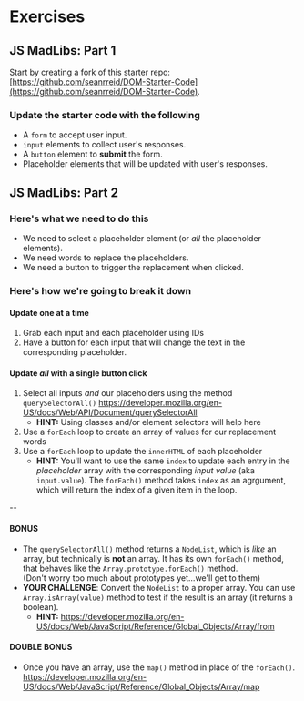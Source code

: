 # Exercises

## JS MadLibs: Part 1

Start by creating a fork of this starter repo: [https://github.com/seanrreid/DOM-Starter-Code](https://github.com/seanrreid/DOM-Starter-Code).

### Update the starter code with the following

* A `form` to accept user input.
* `input` elements to collect user's responses.
* A `button` element to __submit__ the form.
* Placeholder elements that will be updated with user's responses.

## JS MadLibs: Part 2

### Here's what we need to do this

* We need to select a placeholder element (or _all_ the placeholder elements).
* We need words to replace the placeholders.
* We need a button to trigger the replacement when clicked.

### Here's how we're going to break it down

#### Update one at a time

1. Grab each input and each placeholder using IDs
1. Have a button for each input that will change the text in the corresponding placeholder.

#### Update _all_ with a single button click

1. Select all inputs _and_ our placeholders using the method `querySelectorAll()`
   <https://developer.mozilla.org/en-US/docs/Web/API/Document/querySelectorAll>
   * __HINT:__ Using classes and/or element selectors will help here
1. Use a `forEach` loop to create an array of values for our replacement words
1. Use a `forEach` loop to update the `innerHTML` of each placeholder
   * __HINT:__ You'll want to use the same `index` to update each entry in the _placeholder_ array with the corresponding _input value_ (aka `input.value`). The `forEach()` method takes `index` as an agrgument, which will return the index of a given item in the loop.

--

#### BONUS

* The `querySelectorAll()` method returns a `NodeList`, which is _like_ an array, but technically is __not__ an array. It has its own `forEach()` method, that behaves like the `Array.prototype.forEach()` method. <br/>(Don't worry too much about prototypes yet...we'll get to them)
* __YOUR CHALLENGE__: Convert the `NodeList` to a proper array. You can use `Array.isArray(value)` method to test if the result is an array (it returns a boolean).
  * __HINT:__ <https://developer.mozilla.org/en-US/docs/Web/JavaScript/Reference/Global_Objects/Array/from>

#### DOUBLE BONUS

* Once you have an array, use the `map()` method in place of the `forEach()`. <br/><https://developer.mozilla.org/en-US/docs/Web/JavaScript/Reference/Global_Objects/Array/map>
